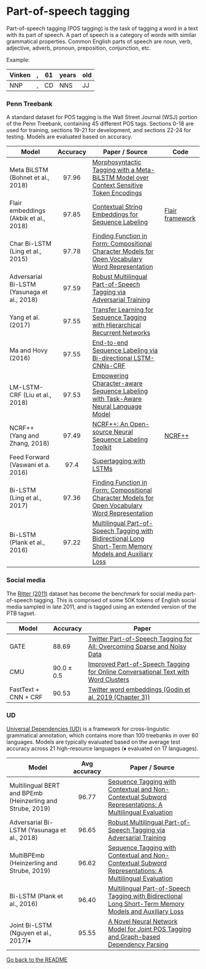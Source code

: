 # Part-of-speech tagging

Part-of-speech tagging (POS tagging) is the task of tagging a word in a text with its part of speech.
A part of speech is a category of words with similar grammatical properties. Common English
parts of speech are noun, verb, adjective, adverb, pronoun, preposition, conjunction, etc.

Example: 

| Vinken | , | 61 | years | old |
| --- | ---| --- | --- | --- |
| NNP | , | CD | NNS | JJ |

### Penn Treebank

A standard dataset for POS tagging is the Wall Street Journal (WSJ) portion of the Penn Treebank, containing 45 
different POS tags. Sections 0-18 are used for training, sections 19-21 for development, and sections 
22-24 for testing. Models are evaluated based on accuracy.

| Model           | Accuracy  |  Paper / Source | Code |
| ------------- | :-----:| --- | --- |
| Meta BiLSTM (Bohnet et al., 2018) | 97.96 | [Morphosyntactic Tagging with a Meta-BiLSTM Model over Context Sensitive Token Encodings](https://arxiv.org/abs/1805.08237) | |
| Flair embeddings (Akbik et al., 2018) | 97.85 | [Contextual String Embeddings for Sequence Labeling](http://aclweb.org/anthology/C18-1139) | [Flair framework](https://github.com/zalandoresearch/flair) |
| Char Bi-LSTM (Ling et al., 2015) | 97.78 | [Finding Function in Form: Compositional Character Models for Open Vocabulary Word Representation](https://www.aclweb.org/anthology/D/D15/D15-1176.pdf) | |
| Adversarial Bi-LSTM (Yasunaga et al., 2018) | 97.59 | [Robust Multilingual Part-of-Speech Tagging via Adversarial Training](https://arxiv.org/abs/1711.04903) | |
| Yang et al. (2017) | 97.55 | [Transfer Learning for Sequence Tagging with Hierarchical Recurrent Networks](https://arxiv.org/abs/1703.06345) | |
| Ma and Hovy (2016) | 97.55 | [End-to-end Sequence Labeling via Bi-directional LSTM-CNNs-CRF](https://arxiv.org/abs/1603.01354) | |
| LM-LSTM-CRF (Liu et al., 2018)| 97.53 | [Empowering Character-aware Sequence Labeling with Task-Aware Neural Language Model](https://arxiv.org/pdf/1709.04109.pdf) | |
| NCRF++ (Yang and Zhang, 2018)| 97.49 | [NCRF++: An Open-source Neural Sequence Labeling Toolkit](http://www.aclweb.org/anthology/P18-4013) | [NCRF++](https://github.com/jiesutd/NCRFpp) |
| Feed Forward (Vaswani et a. 2016) | 97.4 | [Supertagging with LSTMs](https://aclweb.org/anthology/N/N16/N16-1027.pdf) | |
| Bi-LSTM (Ling et al., 2017) | 97.36 | [Finding Function in Form: Compositional Character Models for Open Vocabulary Word Representation](https://www.aclweb.org/anthology/D/D15/D15-1176.pdf) | | 
| Bi-LSTM (Plank et al., 2016) | 97.22 | [Multilingual Part-of-Speech Tagging with Bidirectional Long Short-Term Memory Models and Auxiliary Loss](https://arxiv.org/abs/1604.05529) | |


### Social media

The [Ritter (2011)](https://aclanthology.coli.uni-saarland.de/papers/D11-1141/d11-1141) dataset has become the benchmark for social media part-of-speech tagging. This is comprised of  some 50K tokens of English social media sampled in late 2011, and is tagged using an extended version of the PTB tagset.

| Model | Accuracy | Paper |
| --- | --- | ---|
| GATE  | 88.69 | [Twitter Part-of-Speech Tagging for All: Overcoming Sparse and Noisy Data](https://aclanthology.coli.uni-saarland.de/papers/R13-1026/r13-1026) | 
| CMU | 90.0 ± 0.5 | [Improved Part-of-Speech Tagging for Online Conversational Text with Word Clusters](http://www.cs.cmu.edu/~ark/TweetNLP/owoputi+etal.naacl13.pdf) | 
| FastText + CNN + CRF | 90.53 | [Twitter word embeddings (Godin et al. 2019 (Chapter 3))](https://fredericgodin.com/research/twitter-word-embeddings/) | 

### UD

[Universal Dependencies (UD)](http://universaldependencies.org/) is a framework for 
cross-linguistic grammatical annotation, which contains more than 100 treebanks in over 60 languages.
Models are typically evaluated based on the average test accuracy across 21 high-resource languages (♦ evaluated on 17 languages).

| Model           | Avg accuracy  |  Paper / Source |
| ------------- | :-----:| --- |
| Multilingual BERT and BPEmb (Heinzerling and Strube, 2019) | 96.77 | [Sequence Tagging with Contextual and Non-Contextual Subword Representations: A Multilingual Evaluation](https://arxiv.org/abs/1906.01569) |
| Adversarial Bi-LSTM (Yasunaga et al., 2018) | 96.65 | [Robust Multilingual Part-of-Speech Tagging via Adversarial Training](https://arxiv.org/abs/1711.04903) | 
| MultiBPEmb (Heinzerling and Strube, 2019) | 96.62 | [Sequence Tagging with Contextual and Non-Contextual Subword Representations: A Multilingual Evaluation](https://arxiv.org/abs/1906.01569) |
| Bi-LSTM (Plank et al., 2016) | 96.40 | [Multilingual Part-of-Speech Tagging with Bidirectional Long Short-Term Memory Models and Auxiliary Loss](https://arxiv.org/abs/1604.05529) |
| Joint Bi-LSTM (Nguyen et al., 2017)♦ | 95.55 | [A Novel Neural Network Model for Joint POS Tagging and Graph-based Dependency Parsing](https://arxiv.org/abs/1705.05952) |

[Go back to the README](../README.md)
